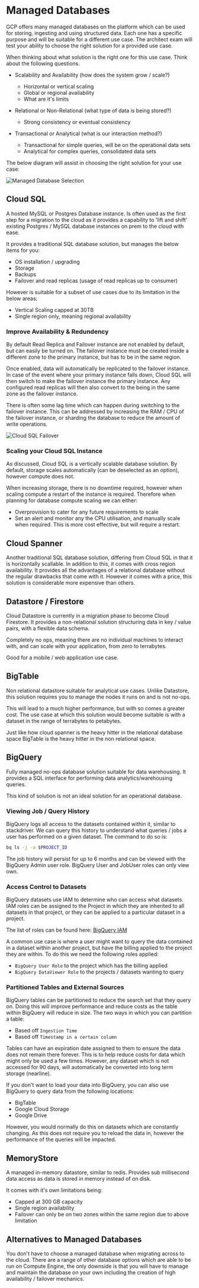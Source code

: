# Managed Databases 

GCP offers many managed databases on the platform which can be used for storing,
ingesting and using structured data. Each one has a specific purpose and will be
suitable for a different use case. The architect exam will test your ability to
choose the right solution for a provided use case.

When thinking about what solution is the right one for this use case. Think 
about the following questions.

  * Scalability and Availability (how does the system grow / scale?)
    * Horizontal or vertical scaling
    * Global or regional availability
    * What are it's limits

  * Relational or Non-Relational (what type of data is being stored?)
    * Strong consistency or eventual consistency

  * Transactional or Analytical (what is our interaction method?)
    * Transactional for simple queries, will be on the operational data sets
    * Analytical for complex queries, consolidated data sets

The below diagram will assist in choosing the right solution for your use case:

![Managed Database Selection](./assets/006-db-decision-tree.png)

## Cloud SQL

A hosted MySQL or Postgres Database instance. Is often used as the first step 
for a migration to the cloud as it provides a capability to 'lift and shift' 
existing Postgres / MySQL database instances on prem to the cloud with ease.

It provides a traditional SQL database solution, but manages the below items
for you:

  * OS installation / upgrading
  * Storage
  * Backups 
  * Failover and read replicas (usage of read replicas up to consumer)

However is suitable for a subset of use cases due to its limitation in the 
below areas:

  * Vertical Scaling capped at 30TB
  * Single region only, meaning regional availability

### Improve Availability & Redundency

By default Read Replica and Failover instance are not enabled by default, but 
can easily be turned on. The failover instance must be created inside a 
different zone to the primary instance, but has to be in the same region.

Once enabled, data will automatically be replicated to the failover instance. 
In case of the event where your primary instance falls down, Cloud SQL will then
switch to make the failover instance the primary instance. Any configured read
replicas will then also convert to the being in the same zone as the failover 
instance.

There is often some lag time which can happen during switching to the failover 
instance. This can be addressed by increasing the RAM / CPU of the failover 
instance, or sharding the database to reduce the amount of write operations.

![Cloud SQL Failover](assets/006-cloudsql-failover.png)

### Scaling your Cloud SQL Instance

As discussed, Cloud SQL is a vertically scalable database solution. By default,
storage scales automatically (can be deselected as an option), however compute
does not.

When increasing storage, there is no downtime required, however when scaling 
compute a restart of the instance is required. Therefore when planning for 
database compute scaling we can either:

  * Overprovision to cater for any future requirements to scale
  * Set an alert and monitor any the CPU utilisation, and manually scale when
    required. This is more cost effective, but will require a restart.

## Cloud Spanner

Another traditional SQL database solution, differing from Cloud SQL in that it
is horizontally scallable. In addition to this, it comes with cross region 
availability. It provides all the advantages of a relational database without 
the regular drawbacks that come with it. However it comes with a price, this 
solution is considerable more expensive than others.

## Datastore / Firestore

Cloud Datastore is currently in a migration phase to become Cloud Firestore. It 
provides a non-relational solution structuring data in key / value pairs, with 
a flexible data schema.

Completely no ops, meaning there are no individual machines to interact with, 
and can scale with your application, from zero to terrabytes.

Good for a mobile / web application use case.

## BigTable

Non relational datastore suitable for analytical use cases. Unlike Datastore, 
this solution requires you to manage the nodes it runs on and is not no-ops.

This will lead to a much higher performance, but with so comes a greater cost.
The use case at which this solution would become suitable is with a dataset in
the range of terrabytes to petabytes.

Just like how cloud spanner is the heavy hitter in the relational database space
BigTable is the heavy hitter in the non relational space.

## BigQuery

Fully managed no-ops database solution suitable for data warehousing. It 
provides a SQL interface for performing data analytics/warehousing queries.

This kind of solution is not an ideal solution for an operational database.

### Viewing Job / Query History

BigQuery logs all access to the datasets contained within it, similar to 
stackdriver. We can query this history to understand what queries / jobs a user
has performed on a given dataset. The command to do so is:

```sh
bq ls -j -a $PROJECT_ID
```

The job history will persist for up to 6 months and can be viewed with the 
BigQuery Admin user role. BigQuery User and JobUser roles can only view own.

### Access Control to Datasets

BigQuery datasets use IAM to determine who can access what datasets. IAM roles
can be assigned to the Project in which they are inherited to all datasets in
that project, or they can be applied to a particular dataset in a project.

The list of roles can be found here: [BigQuery IAM](https://cloud.google.com/bigquery/docs/access-control#bq-permissions)

A common use case is where a user might want to query the data contained in a
dataset within another project, but have the billing applied to the project 
they are within. To do this we need the following roles applied:
  * `BigQuery User Role` to the project which has the billing applied
  * `BigQuery DataViewer Role` to the projects / datasets wanting to query

### Partitioned Tables and External Sources

BigQuery tables can be partitioned to reduce the search set that they query on.
Doing this will improve performance and reduce costs as the table within 
BigQuery will reduce in size. The two ways in which you can partition a table:
  * Based off `Ingestion Time`
  * Based off `Timestamp in a certain column`

Tables can have an expiration date assigned to them to ensure the data does not
remain there forever. This is to help reduce costs for data which might only be
used a few times. However, any dataset which is not accessed for 90 days, will
automatically be converted into long term storage (nearline).

If you don't want to load your data into BigQuery, you can also use BigQuery to
query data from the following locations:
  * BigTable
  * Google Cloud Storage
  * Google Drive

However, you would normally do this on datasets which are constantly changing.
As this does not require you to reload the data in, however the performance of
the queries will be impacted.

## MemoryStore

A managed in-memory datastore, similar to redis. Provides sub millisecond data
access as data is stored in memory instead of on disk.

It comes with it's own limitations being:
  * Capped at 300 GB capacity
  * Single region availability
  * Failover can only be on two zones within the same region due to above 
    limitation

## Alternatives to Managed Databases

You don't have to choose a managed database when migrating across to the cloud.
There are a range of other database options which are able to be run on 
Compute Engine, the only downside is that you will have to manage and maintain 
the database on your own including the creation of high availability / failover
mechanics.
